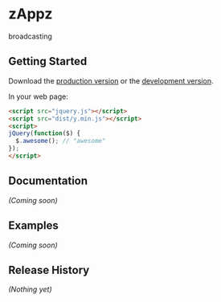 # zAppz

broadcasting

## Getting Started
Download the [production version][min] or the [development version][max].

[min]: https://raw.github.com/5oulz/zAppz/master/dist/y.min.js
[max]: https://raw.github.com/5oulz/zAppz/master/dist/y.js

In your web page:

```html
<script src="jquery.js"></script>
<script src="dist/y.min.js"></script>
<script>
jQuery(function($) {
  $.awesome(); // "awesome"
});
</script>
```

## Documentation
_(Coming soon)_

## Examples
_(Coming soon)_

## Release History
_(Nothing yet)_
